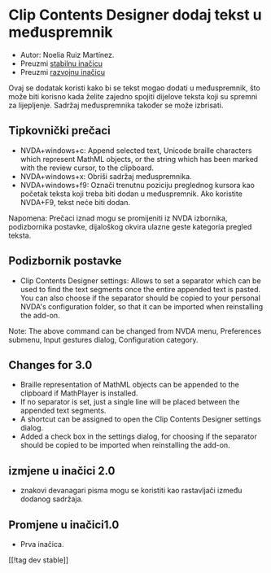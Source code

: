 # Clip Contents Designer dodaj tekst u međuspremnik #
*   Autor: Noelia Ruiz Martínez.
*   Preuzmi [stabilnu inačicu][1]
*   Preuzmi [razvojnu inačicu][2]

Ovaj se dodatak koristi kako bi se tekst mogao dodati u međuspremnik, što
može biti korisno kada želite zajedno spojiti dijelove teksta koji su
spremni za lijepljenje. Sadržaj međuspremnika također se može izbrisati.

## Tipkovnički prečaci ##
*   NVDA+windows+c: Append selected text, Unicode braille characters which
    represent MathML objects, or the string which has been marked with the
    review cursor, to the clipboard.
*   NVDA+windows+x: Obriši sadržaj međuspremnika.
*   NVDA+windows+f9: Označi trenutnu poziciju preglednog kursora kao početak
    teksta koji treba biti dodan u međuspremnik. Ako koristite NVDA+F9,
    tekst neće biti dodan.

Napomena: Prečaci iznad mogu se promijeniti iz NVDA izbornika, podizbornika
postavke, dijaloškog okvira ulazne geste kategoria pregled teksta.

## Podizbornik postavke ##
*   Clip Contents Designer settings: Allows to set a separator which can be
    used to find the text segments once the entire appended text is
    pasted. You can also choose if the separator should be copied to your
    personal NVDA's configuration folder, so that it can be imported when
    reinstalling the add-on.

Note: The above command can be changed from NVDA menu, Preferences submenu,
Input gestures dialog, Configuration category.

## Changes for 3.0 ##
*   Braille representation of MathML objects can be appended to the
    clipboard if MathPlayer is installed.
*   If no separator is set, just a single line will be placed between the
    appended text segments.
*   A shortcut can be assigned to open the Clip Contents Designer settings
    dialog.
*   Added a check box in the settings dialog, for choosing if the separator
    should be copied to be imported when reinstalling the add-on.

## izmjene u inačici 2.0 ##
*   znakovi devanagari pisma mogu se koristiti kao rastavljači između
    dodanog sadržaja.

## Promjene u inačici1.0 ##
*   Prva inačica.

[[!tag dev stable]]

[1]: http://addons.nvda-project.org/files/get.php?file=ccd

[2]: http://addons.nvda-project.org/files/get.php?file=ccd-dev
